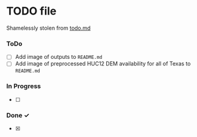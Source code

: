 # TODO file
Shamelessly stolen from [todo.md](https://raw.githubusercontent.com/todomd/todo.md/master/TODO.md)

### ToDo

- [ ] Add image of outputs to `README.md`
- [ ] Add image of preprocessed HUC12 DEM availability for all of Texas to `README.md`

### In Progress

- [ ] 

### Done ✓

- [x]   
